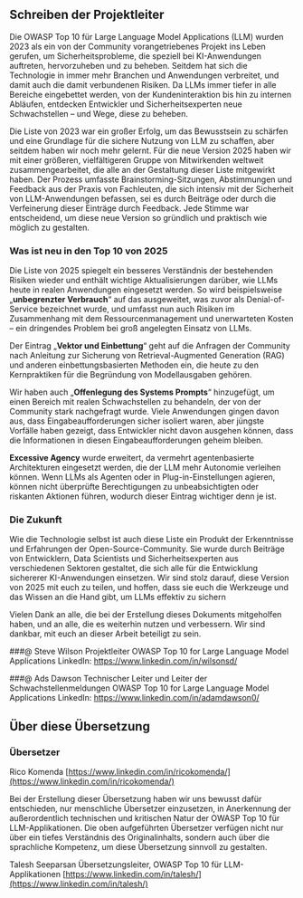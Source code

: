 ## Schreiben der Projektleiter

Die OWASP Top 10 für Large Language Model Applications (LLM) wurden 2023 als ein von der Community vorangetriebenes Projekt ins Leben gerufen, um Sicherheitsprobleme, die speziell bei KI-Anwendungen auftreten, hervorzuheben und zu beheben. Seitdem hat sich die Technologie in immer mehr Branchen und Anwendungen verbreitet, und damit auch die damit verbundenen Risiken. Da LLMs immer tiefer in alle Bereiche eingebettet werden, von der Kundeninteraktion bis hin zu internen Abläufen, entdecken Entwickler und Sicherheitsexperten neue Schwachstellen – und Wege, diese zu beheben.

Die Liste von 2023 war ein großer Erfolg, um das Bewusstsein zu schärfen und eine Grundlage für die sichere Nutzung von LLM zu schaffen, aber seitdem haben wir noch mehr gelernt. Für die neue Version 2025 haben wir mit einer größeren, vielfältigeren Gruppe von Mitwirkenden weltweit zusammengearbeitet, die alle an der Gestaltung dieser Liste mitgewirkt haben. Der Prozess umfasste Brainstorming-Sitzungen, Abstimmungen und Feedback aus der Praxis von Fachleuten, die sich intensiv mit der Sicherheit von LLM-Anwendungen befassen, sei es durch Beiträge oder durch die Verfeinerung dieser Einträge durch Feedback. Jede Stimme war entscheidend, um diese neue Version so gründlich und praktisch wie möglich zu gestalten.

### Was ist neu in den Top 10 von 2025

Die Liste von 2025 spiegelt ein besseres Verständnis der bestehenden Risiken wieder und enthält wichtige Aktualisierungen darüber, wie LLMs heute in realen Anwendungen eingesetzt werden. So wird beispielsweise „**unbegrenzter Verbrauch**“ auf das ausgeweitet, was zuvor als Denial-of-Service bezeichnet wurde, und umfasst nun auch Risiken im Zusammenhang mit dem Ressourcenmanagement und unerwarteten Kosten – ein dringendes Problem bei groß angelegten Einsatz von LLMs.

Der Eintrag „**Vektor und Einbettung**“ geht auf die Anfragen der Community nach Anleitung zur Sicherung von Retrieval-Augmented Generation (RAG) und anderen einbettungsbasierten Methoden ein, die heute zu den Kernpraktiken für die Begründung von Modellausgaben gehören.

Wir haben auch „**Offenlegung des Systems Prompts**“ hinzugefügt, um einen Bereich mit realen Schwachstellen zu behandeln, der von der Community stark nachgefragt wurde. Viele Anwendungen gingen davon aus, dass Eingabeaufforderungen sicher isoliert waren, aber jüngste Vorfälle haben gezeigt, dass Entwickler nicht davon ausgehen können, dass die Informationen in diesen Eingabeaufforderungen geheim bleiben.

**Excessive Agency** wurde erweitert, da vermehrt agentenbasierte Architekturen eingesetzt werden, die der LLM mehr Autonomie verleihen können.  Wenn LLMs als Agenten oder in Plug-in-Einstellungen agieren, können nicht überprüfte Berechtigungen zu unbeabsichtigten oder riskanten Aktionen führen, wodurch dieser Eintrag wichtiger denn je ist.

### Die Zukunft

Wie die Technologie selbst ist auch diese Liste ein Produkt der Erkenntnisse und Erfahrungen der Open-Source-Community. Sie wurde durch Beiträge von Entwicklern, Data Scientists und Sicherheitsexperten aus verschiedenen Sektoren gestaltet, die sich alle für die Entwicklung sichererer KI-Anwendungen einsetzen. Wir sind stolz darauf, diese Version von 2025 mit euch zu teilen, und hoffen, dass sie euch die Werkzeuge und das Wissen an die Hand gibt, um LLMs effektiv zu sichern

Vielen Dank an alle, die bei der Erstellung dieses Dokuments mitgeholfen haben, und an alle, die es weiterhin nutzen und verbessern. Wir sind dankbar, mit euch an dieser Arbeit beteiligt zu sein.


###@ Steve Wilson
Projektleiter
OWASP Top 10 for Large Language Model Applications
LinkedIn: https://www.linkedin.com/in/wilsonsd/

###@ Ads Dawson
Technischer Leiter und Leiter der Schwachstellenmeldungen
OWASP Top 10 for Large Language Model Applications
LinkedIn: https://www.linkedin.com/in/adamdawson0/

## Über diese Übersetzung

### Übersetzer

Rico Komenda
[https://www.linkedin.com/in/ricokomenda/](https://www.linkedin.com/in/ricokomenda/)  

Bei der Erstellung dieser Übersetzung haben wir uns bewusst dafür entschieden, nur menschliche Übersetzer einzusetzen, in Anerkennung der außerordentlich technischen und kritischen Natur der OWASP Top 10 für LLM-Applikationen. Die oben aufgeführten Übersetzer verfügen nicht nur über ein tiefes Verständnis des Originalinhalts, sondern auch über die sprachliche Kompetenz, um diese Übersetzung sinnvoll zu gestalten.

Talesh Seeparsan
Übersetzungsleiter, OWASP Top 10 für LLM-Applikationen
[https://www.linkedin.com/in/talesh/](https://www.linkedin.com/in/talesh/)  